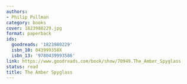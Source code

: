 ```yaml
---
authors:
- Philip Pullman
category: books
cover: 1823980229.jpg
format: paperback
ids:
  goodreads: '1823980229'
  isbn_10: 043999358X
  isbn_13: '9780439993586'
link: https://www.goodreads.com/book/show/70949.The_Amber_Spyglass
status: read
title: The Amber Spyglass
---
```

